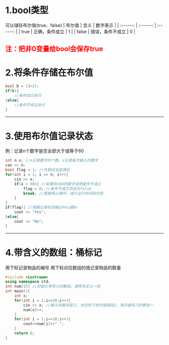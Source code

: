 # 1.bool类型
可以储存布尔值(true、false)
| 布尔值 | 含义 | 数字表示 |
| :------: | :------: | :------: |
| true | 正确，条件成立 | 1 |
| false | 错误，条件不成立 | 0 |

<font color="red">注：把非0变量给bool会保存true</font>
---
# 2.将条件存储在布尔值
```cpp
bool b = (3>2);
if(b){
    //条件成立执行
}else{
    //条件不成立执行
}
```
---
# 3.使用布尔值记录状态
例：记录n个数字是否全部大于或等于60
```cpp
int n x; //n记录数字的个数，x记录每次输入的数字
can >> n;
bool flag = 1; //先假设全部满足
for(int i = 1; i <= n; i++){
    cin >> x;
    if(x < 60){ //如果有<60的数字说明条件不成立
        flag = 0; //条件不成立则设为false
        break; //直接停止循环，减少运行时间和内存
    }
}
if(flag){ //根据记录状态输出Yes或No
    cout << "Yes";
}else{
    cout << "No";
}
```
---
# 4.带含义的数组：桶标记
用下标记录物品的编号
用下标对应数组的值记录物品的数量

```cpp
#include <iostream>
using namespace std;
int num[15] //初始化带含义的数组，通常多定义一些
int main(){
    int x;
    for(int i = 1;i<=10;i++){
        cin >> x; //输入的编号是几，对应的下标的值就加1，表示编号几的数加一
        num[x]++;
    }
    for(int i = 1;i<=10;i++){
        cout<<num[i]<<" ";
    }
    return 0;
}
```
<!--stackedit_data:
eyJoaXN0b3J5IjpbLTIxNTA2ODU5N119
-->
